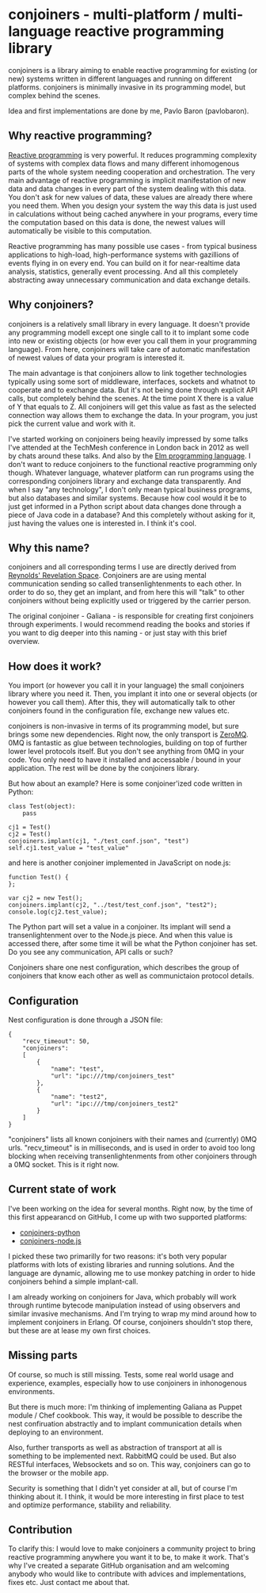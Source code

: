 # conjoiners - multi-platform / multi-language reactive programming library

conjoiners is a library aiming to enable reactive programming for
existing (or new) systems written in different languages and running
on different platforms. conjoiners is minimally invasive in its
programming model, but complex behind the scenes.

Idea and first implementations are done by me, Pavlo Baron (pavlobaron).

## Why reactive programming?

[Reactive programming](http://en.wikipedia.org/wiki/Reactive_programming)
is very powerful. It reduces programming complexity of systems with
complex data flows and many different inhomogenous parts of the whole
system needing cooperation and orchestration. The very main advantage
of reactive programming is implicit manifestation of new data and data
changes in every part of the system dealing with this data. You don't
ask for new values of data, these values are already there where you
need them. When you design your system the way this data is just used
in calculations without being cached anywhere in your programs, every
time the computation based on this data is done, the newest values
will automatically be visible to this computation.

Reactive programming has many possible use cases - from typical
business applications to high-load, high-performance systems with
gazillions of events flying in on every end. You can build on it for
near-realtime data analysis, statistics, generally event
processing. And all this completely abstracting away unnecessary
communication and data exchange details.

## Why conjoiners?

conjoiners is a relatively small library in every language. It doesn't
provide any programming modell except one single call to it to implant
some code into new or existing objects (or how ever you call them in
your programming language). From here, conjoiners will take care of
automatic manifestation of newest values of data your program is
interested it.

The main advantage is that conjoiners allow to link together
technologies typically using some sort of middleware, interfaces,
sockets and whatnot to cooperate and to exchange data. But it's not
being done through explicit API calls, but completely behind the
scenes. At the time point X there is a value of Y that equals to
Z. All conjoiners will get this value as fast as the selected
connection way allows them to exchange the data. In your program, you
just pick the current value and work with it.

I've started working on conjoiners being heavily impressed by some
talks I've attended at the TechMesh conference in London back in 2012
as well by chats around these talks. And also by the
[Elm programming language](http://elm-lang.org). I don't want to
reduce conjoiners to the functional reactive programming only
though. Whatever language, whatever platform can run programs using
the corresponding conjoiners library and exchange data
transparently. And when I say "any technology", I don't only mean
typical business programs, but also databases and similar
systems. Because how cool would it be to just get informed in a Python
script about data changes done through a piece of Java code in a
database? And this completely without asking for it, just having the
values one is interested in. I think it's cool.

## Why this name?

conjoiners and all corresponding terms I use are directly derived from
[Reynolds' Revelation Space](http://en.wikipedia.org/wiki/Factions_in_Revelation_Space). Conjoiners
are are using mental communication sending so called
transenlightenments to each other. In order to do so, they get an
implant, and from here this will "talk" to other conjoiners without
being explicitly used or triggered by the carrier person.

The original conjoiner - Galiana - is responsible for creating first
conjoiners through experiments. I would recommend reading the books
and stories if you want to dig deeper into this naming - or just stay
with this brief overview.

## How does it work?

You import (or however you call it in your language) the small
conjoiners library where you need it. Then, you implant it into one or
several objects (or however you call them). After this, they will
automatically talk to other conjoiners found in the configuration
file, exchange new values etc.

conjoiners is non-invasive in terms of its programming model, but sure
brings some new dependencies. Right now, the only transport is
[ZeroMQ](http://www.zeromq.org). 0MQ is fantastic as glue between
technologies, building on top of further lower level protocols
itself. But you don't see anything from 0MQ in your code. You only
need to have it installed and accessable / bound in your
application. The rest will be done by the conjoiners library.

But how about an example? Here is some conjoiner'ized code written in Python:

    class Test(object):
        pass

    cj1 = Test()
    cj2 = Test()
    conjoiners.implant(cj1, "./test_conf.json", "test")
    self.cj1.test_value = "test_value"

and here is another conjoiner implemented in JavaScript on node.js:

    function Test() {
    };

    var cj2 = new Test();
    conjoiners.implant(cj2, "../test/test_conf.json", "test2");
    console.log(cj2.test_value);

The Python part will set a value in a conjoiner. Its implant will send
a transenlightenment over to the Node.js piece. And when this value is
accessed there, after some time it will be what the Python conjoiner
has set. Do you see any communication, API calls or such?

Conjoiners share one nest configuration, which describes the group of
conjoiners that know each other as well as communictaion protocol details.

## Configuration

Nest configuration is done through a JSON file:

    {
        "recv_timeout": 50,
        "conjoiners":
        [
            {
                "name": "test",
                "url": "ipc:///tmp/conjoiners_test"
            },
            {
                "name": "test2",
                "url": "ipc:///tmp/conjoiners_test2"
            }
        ]
    }

"conjoiners" lists all known conjoiners with their names and
(currently) 0MQ urls. "recv_timeout" is in milliseconds, and is used
in order to avoid too long blocking when receiving transenlightenments
from other conjoiners through a 0MQ socket. This is it right now.

## Current state of work

I've been working on the idea for several months. Right now, by the
time of this first appearancd on GitHub, I come up with two supported
platforms:

*    [conjoiners-python](https://github.com/conjoiners/conjoiners-python)
*    [conjoiners-node.js](https://github.com/conjoiners/conjoiners-node.js)

I picked these two primarilly for two reasons: it's both very popular
platforms with lots of existing libraries and running solutions. And
the language are dynamic, allowing me to use monkey patching in order
to hide conjoiners behind a simple implant-call.

I am already working on conjoiners for Java, which probably will work
through runtime bytecode manipulation instead of using observers and
similar invasive mechanisms. And I'm trying to wrap my mind around how
to implement conjoiners in Erlang. Of course, conjoiners shouldn't
stop there, but these are at lease my own first choices.

## Missing parts

Of course, so much is still missing. Tests, some real world usage and
experience, examples, especially how to use conjoiners in inhonogenous
environments.

But there is much more: I'm thinking of implementing Galiana as Puppet
module / Chef cookbook. This way, it would be possible to describe the
nest confiruation abstractly and to implant communication details when
deploying to an environment.

Also, further transports as well as abstraction of transport at all is
something to be implemented next. RabbitMQ could be used. But also
RESTful interfaces, Websockets and so on. This way, conjoiners can go
to the browser or the mobile app.

Security is something that I didn't yet consider at all, but of course
I'm thinking about it. I think, it would be more interesting in first
place to test and optimize performance, stability and reliability.

## Contribution

To clarify this: I would love to make conjoiners a community project
to bring reactive programming anywhere you want it to be, to make it
work. That's why I've created a separate GitHub organisation and am
welcoming anybody who would like to contribute with advices and
implementations, fixes etc. Just contact me about that.
